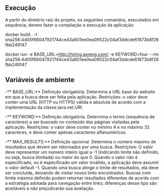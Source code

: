 ## Execução
A partir do diretório raiz do projeto, os seguintes comandos, executados em sequência, devem fazer a
compilação e execução da aplicação:


docker build . -t sha256:4d05f66047921744ce43a601ee0ea09522c04af3ddcde61873b8f26fbb249147


docker run -e BASE_URL=http://hiring.axreng.com/ -e KEYWORD=four --rm sha256:4d05f66047921744ce43a601ee0ea09522c04af3ddcde61873b8f26fbb249147



## Variáveis de ambiente
-** BASE_URL:** Definição obrigatória. Determina a URL base do website em que a busca deve ser feita pela aplicação. Restrições: o valor deve conter uma URL (HTTP ou HTTPS) válida e absoluta de acordo com a implementação da classe java.net.URI.

-** KEYWORD:** Definição obrigatória. Determina o termo (sequência de caracteres) a ser buscado no conteúdo das páginas visitadas pela aplicação. Restrições: o valor deve conter no mínimo 4 e no máximo 32 caracteres, e deve conter apenas caracteres alfanuméricos.

-** MAX_RESULTS:** Definição opcional. Determina o número máximo de resultados que devem ser retornados por uma busca. Restrições: O valor deve representar um número inteiro igual a -1 (indicando limite não definido, ou seja, busca ilimitada) ou maior do que 0. Quando o valor não é especificado, ou é especificado um valor inválido, a aplicação deve assumir o valor default -1. Quando uma busca atinge o limite de resultados, ela deve ser concluída, deixando de visitar novos links encontrados. Buscas com limite máximo definido podem retornar resultados diferentes de acordo com a estratégia adotada para navegação entre links; diferenças desse tipo são aceitáveis e não prejudicarão sua avaliação.
